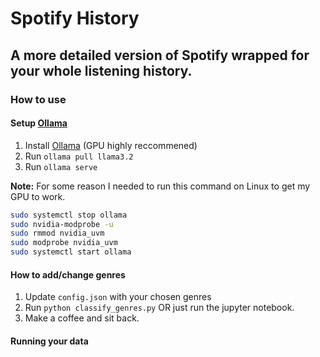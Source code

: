# Spotify History

## A more detailed version of Spotify wrapped for your whole listening history.

### How to use

#### Setup [Ollama](https://github.com/ollama/ollama) 

1. Install [Ollama](https://github.com/ollama/ollama) (GPU highly reccommened)
2. Run `ollama pull llama3.2`
3. Run `ollama serve`

**Note:** For some reason I needed to run this command on Linux to get my GPU to work.

```bash
sudo systemctl stop ollama
sudo nvidia-modprobe -u
sudo rmmod nvidia_uvm
sudo modprobe nvidia_uvm
sudo systemctl start ollama
```

#### How to add/change genres

1. Update `config.json` with your chosen genres
2. Run `python classify_genres.py` OR just run the jupyter notebook.
2. Make a coffee and sit back.

#### Running your data